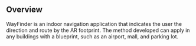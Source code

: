 ## Overview
WayFinder is an indoor navigation application that indicates the user the direction and route by the AR footprint. The method developed can apply in any buildings with a blueprint, such as an airport, mall, and parking lot.
